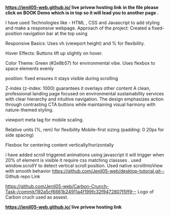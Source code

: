 **https://jenil05-web.github.io/ live privew hosting link** 
**in the file please click on BOOK Demo which is in top so it will lead you to another page .**

I have used Technologies like -  HTML , CSS and Javascript to add styling and make a responsive webpage.
Approach of the project:
Created a fixed-position navigation bar at the top using <nav>
Responsive Basics: Uses vh (viewport height) and % for flexibility.

Hover Effects: Buttons lift up slightly on hover.

Color Theme: Green (#2e8b57) for environmental vibe.
Uses flexbox to space elements evenly

position: fixed ensures it stays visible during scrolling

Z-index (z-index: 1000) guarantees it overlays other content
A clean, professional landing page focused on environmental sustainability services with clear hierarchy and intuitive navigation. The design emphasizes action through contrasting CTA buttons while maintaining visual harmony with nature-themed styling.

viewport meta tag for mobile scaling.

Relative units (%, rem) for flexibility
Mobile-first sizing (padding: 0 20px for side spacing)

Flexbox for centering content vertically/horizontally

i have added scroll triggered animations using javascript 
it will trigger when 20% of element is visible
it require css matching classses .
 used window.scrollY to detect vertical scroll position.
 Used  native scrollIntoView with smooth behavior
https://github.com/Jenil05-web/desktop-tutorial.git-- Github repo Link

https://github.com/Jenil05-web/Carbon-Crunch-Task-/commit/192a5cf6661b24911a4f199fc32f9472807f5ff9-- Logo of Carbon cruch used as assest.

**https://jenil05-web.github.io/ live privew hosting link**

